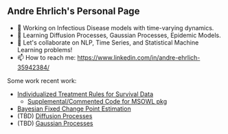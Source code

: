 ## Andre Ehrlich's Personal Page

- 🔭 Working on Infectious Disease models with time-varying dynamics.
- 🌱 Learning Diffusion Processes, Gaussian Processes, Epidemic Models. 
- 👯 Let's collaborate on NLP, Time Series, and Statistical Machine Learning problems!
- 📫 How to reach me: https://www.linkedin.com/in/andre-ehrlich-35942384/

Some work recent work: 
- [Individualized Treatment Rules for Survival Data](https://github.com/andreehrlich/individualized-treatment-survival)
    - [Supplemental/Commented Code for MSOWL pkg](https://github.com/andreehrlich/msowl)
- [Bayesian Fixed Change Point Estimation](https://github.com/andreehrlich/epidemic_transmission_change_point)
- (TBD) [Diffusion Processes](https://github.com/andreehrlich/neural-diffusion-processes) 
- (TBD) [Gaussian Processes](https://github.com/andreehrlich/gaussian-processes)
